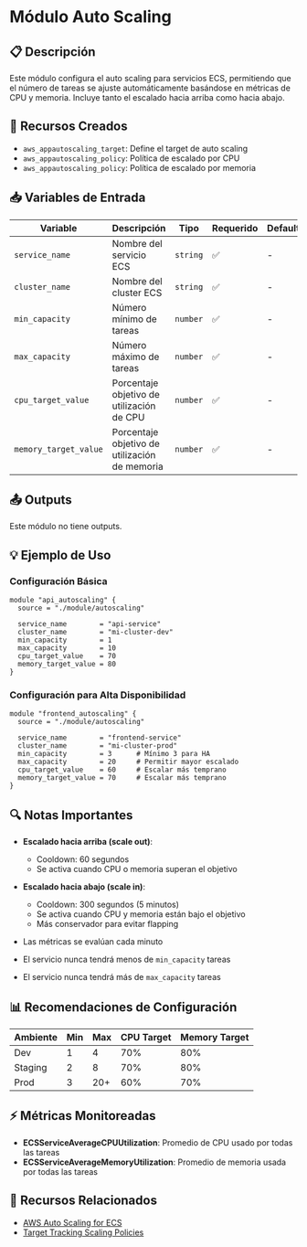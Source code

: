 # Módulo Auto Scaling

## 📋 Descripción

Este módulo configura el auto scaling para servicios ECS, permitiendo que el número de tareas se ajuste automáticamente basándose en métricas de CPU y memoria. Incluye tanto el escalado hacia arriba como hacia abajo.

## 🎯 Recursos Creados

- `aws_appautoscaling_target`: Define el target de auto scaling
- `aws_appautoscaling_policy`: Política de escalado por CPU
- `aws_appautoscaling_policy`: Política de escalado por memoria

## 📥 Variables de Entrada

| Variable | Descripción | Tipo | Requerido | Default |
|----------|-------------|------|-----------|---------|
| `service_name` | Nombre del servicio ECS | `string` | ✅ | - |
| `cluster_name` | Nombre del cluster ECS | `string` | ✅ | - |
| `min_capacity` | Número mínimo de tareas | `number` | ✅ | - |
| `max_capacity` | Número máximo de tareas | `number` | ✅ | - |
| `cpu_target_value` | Porcentaje objetivo de utilización de CPU | `number` | ✅ | - |
| `memory_target_value` | Porcentaje objetivo de utilización de memoria | `number` | ✅ | - |

## 📤 Outputs

Este módulo no tiene outputs.

## 💡 Ejemplo de Uso

### Configuración Básica
```hcl
module "api_autoscaling" {
  source = "./module/autoscaling"
  
  service_name        = "api-service"
  cluster_name        = "mi-cluster-dev"
  min_capacity        = 1
  max_capacity        = 10
  cpu_target_value    = 70
  memory_target_value = 80
}
```

### Configuración para Alta Disponibilidad
```hcl
module "frontend_autoscaling" {
  source = "./module/autoscaling"
  
  service_name        = "frontend-service"
  cluster_name        = "mi-cluster-prod"
  min_capacity        = 3      # Mínimo 3 para HA
  max_capacity        = 20     # Permitir mayor escalado
  cpu_target_value    = 60     # Escalar más temprano
  memory_target_value = 70     # Escalar más temprano
}
```

## 🔍 Notas Importantes

- **Escalado hacia arriba (scale out)**: 
  - Cooldown: 60 segundos
  - Se activa cuando CPU o memoria superan el objetivo
  
- **Escalado hacia abajo (scale in)**:
  - Cooldown: 300 segundos (5 minutos)
  - Se activa cuando CPU y memoria están bajo el objetivo
  - Más conservador para evitar flapping

- Las métricas se evalúan cada minuto
- El servicio nunca tendrá menos de `min_capacity` tareas
- El servicio nunca tendrá más de `max_capacity` tareas

## 📊 Recomendaciones de Configuración

| Ambiente | Min | Max | CPU Target | Memory Target |
|----------|-----|-----|------------|---------------|
| Dev | 1 | 4 | 70% | 80% |
| Staging | 2 | 8 | 70% | 80% |
| Prod | 3 | 20+ | 60% | 70% |

## ⚡ Métricas Monitoreadas

- **ECSServiceAverageCPUUtilization**: Promedio de CPU usado por todas las tareas
- **ECSServiceAverageMemoryUtilization**: Promedio de memoria usada por todas las tareas

## 🔗 Recursos Relacionados

- [AWS Auto Scaling for ECS](https://docs.aws.amazon.com/AmazonECS/latest/developerguide/service-auto-scaling.html)
- [Target Tracking Scaling Policies](https://docs.aws.amazon.com/autoscaling/application/userguide/application-auto-scaling-target-tracking.html)